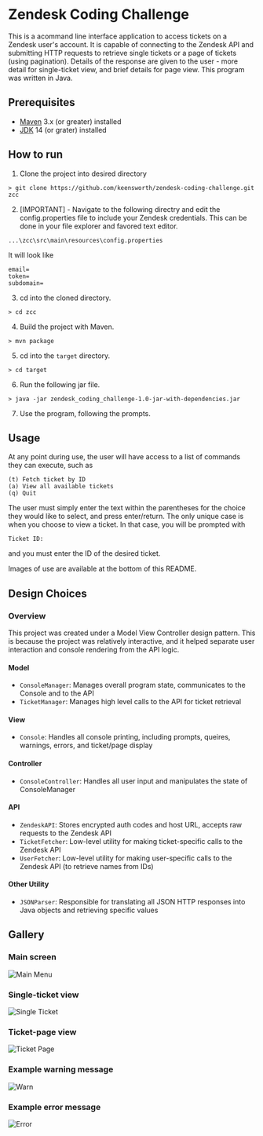 # Zendesk Coding Challenge

This is a acommand line interface application to access tickets on a Zendesk user's account. It is capable of connecting to the Zendesk API and
submitting HTTP requests to retrieve single tickets or a page of tickets (using pagination). 
Details of the response are given to the user - more detail for single-ticket view, and brief details for page view. This program was written in Java.

## Prerequisites

- [Maven](https://maven.apache.org/download.cgi "Maven Download") 3.x (or greater) installed
- [JDK](https://www.oracle.com/java/technologies/javase-jdk16-downloads.html "JDK Download") 14 (or grater) installed

## How to run

1. Clone the project into desired directory

```
> git clone https://github.com/keensworth/zendesk-coding-challenge.git zcc
```

2. [IMPORTANT] - Navigate to the following directry and edit the config.properties file to include your Zendesk credentials. This can be done in your file explorer and favored
text editor.
```
...\zcc\src\main\resources\config.properties
```

It will look like

```
email=
token=
subdomain=
```

3. cd into the cloned directory.

```
> cd zcc
```

4. Build the project with Maven.

```
> mvn package
```

5. cd into the `target` directory.

```
> cd target
```

6. Run the following jar file.

```
> java -jar zendesk_coding_challenge-1.0-jar-with-dependencies.jar
```

7. Use the program, following the prompts.

## Usage

At any point during use, the user will have access to a list of commands they can execute, such as

```
(t) Fetch ticket by ID
(a) View all available tickets
(q) Quit
```

The user must simply enter the text within the parentheses for the choice they would like to select, and press enter/return. The only unique case is when you
choose to view a ticket. In that case, you will be prompted with

```
Ticket ID:
```

and you must enter the ID of the desired ticket.

Images of use are available at the bottom of this README.

## Design Choices

### Overview

This project was created under a Model View Controller design pattern. This is because the project was relatively interactive, and it helped separate user interaction
and console rendering from the API logic.

#### Model
- `ConsoleManager`: Manages overall program state, communicates to the Console and to the API
- `TicketManager`: Manages high level calls to the API for ticket retrieval

#### View
- `Console`: Handles all console printing, including prompts, queires, warnings, errors, and ticket/page display

#### Controller
- `ConsoleController`: Handles all user input and manipulates the state of ConsoleManager

#### API
- `ZendeskAPI`: Stores encrypted auth codes and host URL, accepts raw requests to the Zendesk API
- `TicketFetcher`: Low-level utility for making ticket-specific calls to the Zendesk API
- `UserFetcher`: Low-level utility for making user-specific calls to the Zendesk API (to retrieve names from IDs)

#### Other Utility
- `JSONParser`: Responsible for translating all JSON HTTP responses into Java objects and retrieving specific values

## Gallery

### Main screen

![Main Menu](https://imgur.com/NKbNUPl.png)

### Single-ticket view

![Single Ticket](https://imgur.com/msjqHkh.png)

### Ticket-page view

![Ticket Page](https://imgur.com/7Eg6tD6.png)

### Example warning message

![Warn](https://imgur.com/InqAn5X.png)

### Example error message

![Error](https://imgur.com/s2qh7oQ.png)




